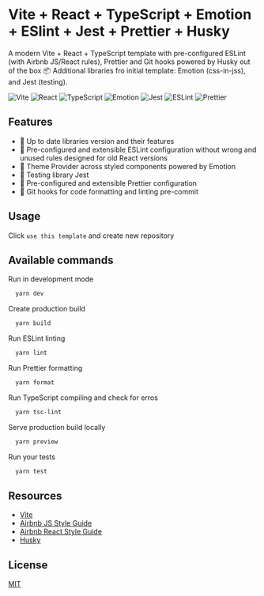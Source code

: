 # Vite + React + TypeScript + Emotion + ESlint + Jest + Prettier + Husky

A modern Vite + React + TypeScript template with pre-configured ESLint (with Airbnb JS/React rules), Prettier and Git hooks powered by Husky out of the box 📦
Additional libraries fro initial template: Emotion (css-in-jss), and Jest (testing).

![Vite](https://img.shields.io/badge/Vite-B73BFE?style=for-the-badge&logo=vite&logoColor=FFD62E)
![React](https://img.shields.io/badge/React-20232A?style=for-the-badge&logo=react&logoColor=61DAFB)
![TypeScript](https://img.shields.io/badge/TypeScript-007ACC?style=for-the-badge&logo=typescript&logoColor=white)
![Emotion](https://img.shields.io/badge/Emotion-23D26BC3?style=for-the-badge&logo=emotion)
![Jest](https://img.shields.io/badge/jest-853957?style=for-the-badge&logo=jest)
![ESLint](https://img.shields.io/badge/eslint-3A33D1?style=for-the-badge&logo=eslint&logoColor=white)
![Prettier](https://img.shields.io/badge/prettier-1A2C34?style=for-the-badge&logo=prettier&logoColor=F7BA3E)

## Features

- 🦾 Up to date libraries version and their features
- 🔎 Pre-configured and extensible ESLint configuration without wrong and unused rules designed for old React versions
- 🎨 Theme Provider across styled components powered by Emotion
- 🧪️ Testing library Jest
- 💅 Pre-configured and extensible Prettier configuration
- 🔬 Git hooks for code formatting and linting pre-commit

## Usage

Click `use this template` and create new repository

## Available commands

Run in development mode

```bash
  yarn dev
```

Create production build

```bash
  yarn build
```

Run ESLint linting

```bash
  yarn lint
```

Run Prettier formatting

```bash
  yarn format
```

Run TypeScript compiling and check for erros

```bash
  yarn tsc-lint
```

Serve production build locally

```bash
  yarn preview
```

Run your tests

```bash
  yarn test
```

## Resources

- [Vite](https://github.com/vitejs/vite)
- [Airbnb JS Style Guide](https://github.com/airbnb/javascript)
- [Airbnb React Style Guide](https://github.com/airbnb/javascript/tree/master/react)
- [Husky](https://github.com/typicode/husky)

## License

[MIT](https://choosealicense.com/licenses/mit/)
